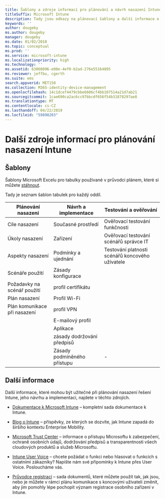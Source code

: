 ```yaml
---
title: Šablony a zdroje informací pro plánování a návrh nasazení Intune
titleSuffix: Microsoft Intune
description: Tady jsou odkazy na plánovací šablony a další informace o Intune, které mohou být užitečné při plánování nasazení a implementaci Microsoft Intune.
keywords: ''
author: dougeby
ms.author: dougeby
manager: dougeby
ms.date: 01/02/2018
ms.topic: conceptual
ms.prod: ''
ms.service: microsoft-intune
ms.localizationpriority: high
ms.technology: ''
ms.assetid: 63060896-e00e-4ef0-b2ad-276e55164895
ms.reviewer: jeffbu, cgerth
ms.suite: ems
search.appverid: MET150
ms.collection: M365-identity-device-management
ms.openlocfilehash: 14c1dcef4479cbbe6606cf4bb107514a21d7ab21
ms.sourcegitcommit: 1cae690ca2ac6cc97bbcdf656f54b31878297ae8
ms.translationtype: MT
ms.contentlocale: cs-CZ
ms.lasthandoff: 04/22/2019
ms.locfileid: "59898203"
---
```

# <a name="additional-resources-for-planning-your-intune-deployment"></a>Další zdroje informací pro plánování nasazení Intune

## <a name="templates"></a>Šablony

Šablony Microsoft Excelu pro tabulky používané v průvodci plánem, které si můžete [stáhnout](https://gallery.technet.microsoft.com/Intune-deployment-planning-fae156c2?redir=0).

Tady je seznam šablon tabulek pro každý oddíl.

|Plánování nasazení  |Návrh a implementace   |Testování a ověřování |
|-----|----- |------|
| Cíle nasazení |Současné prostředí|Ověřovací testování funkčnosti|
| Úkoly nasazení |Zařízení|Ověřovací testování scénářů správce IT|
| Aspekty nasazení |Podmínky a ujednání|Testování platnosti scénářů koncového uživatele|
| Scénáře použití |Zásady konfigurace| |
| Požadavky na scénář použití |profil certifikátu| |
| Plán nasazení |Profil Wi-Fi| |
| Plán komunikace při nasazení|profil VPN| |
| |  E-mailový profil | |
| | Aplikace | |
| | zásady dodržování předpisů | |
| | Zásady podmíněného přístupu|-|


## <a name="further-reading"></a>Další informace

Další informace, které mohou být užitečné při plánování nasazení řešení Intune, jeho návrhu a implementaci, najdete v těchto zdrojích.

-   [Dokumentace k Microsoft Intune](/intune/) – kompletní sada dokumentace k Intune.

-   [Blog o Intune](https://blogs.technet.microsoft.com/enterprisemobility/) – příspěvky, ze kterých se dozvíte, jak Intune zapadá do širšího kontextu Enterprise Mobility.

-   [Microsoft Trust Center](http://www.microsoft.com/TrustCenter) – informace o přístupu Microsoftu k zabezpečení, ochraně osobních údajů, dodržování předpisů a transparentnosti všech cloudových produktů a služeb Microsoftu.

-   [Intune User Voice](http://microsoftintune.uservoice.com/) – chcete požádat o funkci nebo hlasovat o funkcích s ostatními zákazníky? Napište nám své připomínky k Intune přes User Voice. Posloucháme vás.

-   [Průvodce registrací](https://gallery.technet.microsoft.com/Intune-End-User-Enrollment-3a0c9b0c?WT.mc_id=Blog_Intune_General_PCIT) – sada dokumentů, které můžete použít tak, jak jsou, nebo je můžete v rámci plánu komunikace s koncovými uživateli změnit, aby jim pomohly lépe pochopit význam registrace osobního zařízení v Intune.
